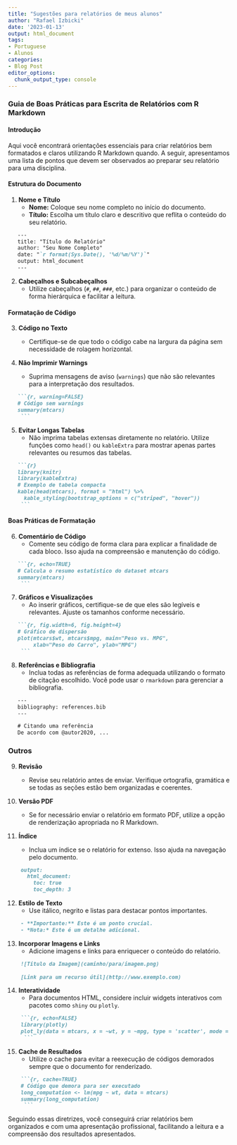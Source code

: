 ```yaml
---
title: "Sugestões para relatórios de meus alunos"
author: "Rafael Izbicki"
date: '2023-01-13'
output: html_document
tags:
- Portuguese
- Alunos
categories:
- Blog Post
editor_options: 
  chunk_output_type: console
---
```


### Guia de Boas Práticas para Escrita de Relatórios com R Markdown

#### Introdução
Aqui você encontrará orientações essenciais para criar relatórios bem formatados e claros utilizando R Markdown quando. A seguir, apresentamos uma lista de pontos que devem ser observados ao preparar seu relatório para uma disciplina.

#### Estrutura do Documento

1. **Nome e Título**
   - **Nome:** Coloque seu nome completo no início do documento.
   - **Título:** Escolha um título claro e descritivo que reflita o conteúdo do seu relatório.

```markdown
   ---
   title: "Título do Relatório"
   author: "Seu Nome Completo"
   date: "`r format(Sys.Date(), '%d/%m/%Y')`"
   output: html_document
   ---
```

2. **Cabeçalhos e Subcabeçalhos**
   - Utilize cabeçalhos (`#`, `##`, `###`, etc.) para organizar o conteúdo de forma hierárquica e facilitar a leitura.

#### Formatação de Código

3. **Código no Texto**
   - Certifique-se de que todo o código cabe na largura da página sem necessidade de rolagem horizontal.

 

4. **Não Imprimir Warnings**
   - Suprima mensagens de aviso (`warnings`) que não são relevantes para a interpretação dos resultados.

```markdown
   ```{r, warning=FALSE}
   # Código sem warnings
   summary(mtcars)
    ```
```

5. **Evitar Longas Tabelas**
   - Não imprima tabelas extensas diretamente no relatório. Utilize funções como `head()` ou `kableExtra` para mostrar apenas partes relevantes ou resumos das tabelas.

```markdown
   ```{r}
   library(knitr)
   library(kableExtra)
   # Exemplo de tabela compacta
   kable(head(mtcars), format = "html") %>%
     kable_styling(bootstrap_options = c("striped", "hover"))
    ```
```

#### Boas Práticas de Formatação

6. **Comentário de Código**
   - Comente seu código de forma clara para explicar a finalidade de cada bloco. Isso ajuda na compreensão e manutenção do código.

```markdown
   ```{r, echo=TRUE}
   # Calcula o resumo estatístico do dataset mtcars
   summary(mtcars)
    ```
```

7. **Gráficos e Visualizações**
   - Ao inserir gráficos, certifique-se de que eles são legíveis e relevantes. Ajuste os tamanhos conforme necessário.

```markdown
   ```{r, fig.width=6, fig.height=4}
   # Gráfico de dispersão
   plot(mtcars$wt, mtcars$mpg, main="Peso vs. MPG",
        xlab="Peso do Carro", ylab="MPG")
    ```
```

8. **Referências e Bibliografia**
   - Inclua todas as referências de forma adequada utilizando o formato de citação escolhido. Você pode usar o `rmarkdown` para gerenciar a bibliografia.

```markdown
   ---
   bibliography: references.bib
   ---

   # Citando uma referência
   De acordo com @autor2020, ...
```




### Outros

9. **Revisão**
   - Revise seu relatório antes de enviar. Verifique ortografia, gramática e se todas as seções estão bem organizadas e coerentes.

10. **Versão PDF**
    - Se for necessário enviar o relatório em formato PDF, utilize a opção de renderização apropriada no R Markdown.


11. **Índice**
    - Inclua um índice se o relatório for extenso. Isso ajuda na navegação pelo documento.

```markdown
    output:
      html_document:
        toc: true
        toc_depth: 3
```

12. **Estilo de Texto**
    - Use itálico, negrito e listas para destacar pontos importantes.

```markdown
    - **Importante:** Este é um ponto crucial.
    - *Nota:* Este é um detalhe adicional.
```

13. **Incorporar Imagens e Links**
    - Adicione imagens e links para enriquecer o conteúdo do relatório.

```markdown
    ![Título da Imagem](caminho/para/imagem.png)
    
    [Link para um recurso útil](http://www.exemplo.com)
```

14. **Interatividade**
    - Para documentos HTML, considere incluir widgets interativos com pacotes como `shiny` ou `plotly`.

```markdown
    ```{r, echo=FALSE}
    library(plotly)
    plot_ly(data = mtcars, x = ~wt, y = ~mpg, type = 'scatter', mode = 'markers')
     ```
```

 
15. **Cache de Resultados**
    - Utilize o cache para evitar a reexecução de códigos demorados sempre que o documento for renderizado.

```markdown
    ```{r, cache=TRUE}
    # Código que demora para ser executado
    long_computation <- lm(mpg ~ wt, data = mtcars)
    summary(long_computation)
     ```
```


Seguindo essas diretrizes, você conseguirá criar relatórios bem organizados e com uma apresentação profissional, facilitando a leitura e a compreensão dos resultados apresentados.